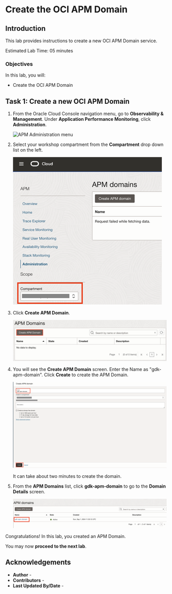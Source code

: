 # Create the OCI APM Domain

## Introduction

This lab provides instructions to create a new OCI APM Domain service.

Estimated Lab Time: 05 minutes

### Objectives

In this lab, you will:

* Create the OCI APM Domain

## Task 1: Create a new OCI APM Domain

1. From the Oracle Cloud Console navigation menu, go to **Observability & Management**. Under **Application Performance Monitoring**, click **Administration**.

   ![APM Administration menu](https://oracle-livelabs.github.io/common/images/console/apm-administration-menu.png)

2. Select your workshop compartment from the **Compartment** drop down list on the left.

    ![Select Compartment Button](images/select-compartment-button.png)

3. Click **Create APM Domain**.

    ![Create APM Domain Button](images/apm-domain-create-button.jpg#input)

5. You will see the **Create APM Domain** screen. Enter the Name as "gdk-apm-domain". Click **Create** to create the APM Domain.

    ![Create APM Domain Screen](images/apm-domain-create-screen.png#input)

   It can take about two minutes to create the domain.

6. From the **APM Domains** list, click **gdk-apm-domain** to go to the **Domain Details** screen.

    ![APM Domains list](images/apm-domains-list.png#input)

Congratulations! In this lab, you created an APM Domain.

You may now **proceed to the next lab**.

## Acknowledgements

* **Author** - [](var:author)
* **Contributors** - [](var:contributors)
* **Last Updated By/Date** - [](var:last_updated)
